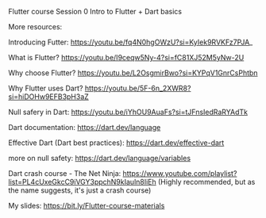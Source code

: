 Flutter course
Session 0
Intro to Flutter + Dart basics

More resources:

  Introducing Futter:
  https://youtu.be/fq4N0hgOWzU?si=KyIek9RVKFz7PJA_

  What is Flutter?
  https://youtu.be/I9ceqw5Ny-4?si=fC81XJ52M5yNw-2U

  Why choose Flutter?
  https://youtu.be/L2OsgmirBwo?si=KYPqV1GnrCsPhtbn

  Why Flutter uses Dart?
  https://youtu.be/5F-6n_2XWR8?si=hiDOHw9EFB3pH3aZ

  Null safery in Dart:
  https://youtu.be/iYhOU9AuaFs?si=tJFnsIedRaRYAdTk

  Dart documentation:
  https://dart.dev/language

  Effective Dart (Dart best practices):
  https://dart.dev/effective-dart
  
  more on null safety:
  https://dart.dev/language/variables

  Dart crash course - The Net Ninja:
  https://www.youtube.com/playlist?list=PL4cUxeGkcC9iVGY3ppchN9kIauln8IiEh
  (Highly recommended, but as the name suggests, it's just a crash course)

  My slides:
  https://bit.ly/Flutter-course-materials

  
